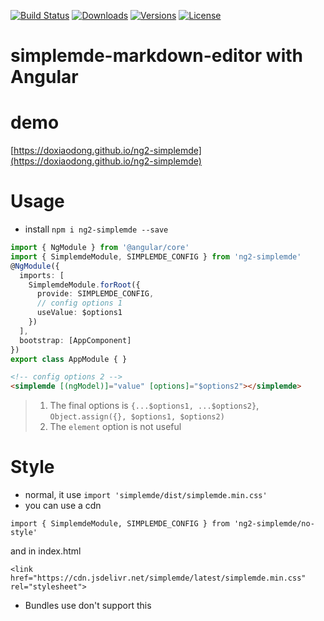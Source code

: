 [![Build Status](https://img.shields.io/travis/doxiaodong/ng2-simplemde.svg?style=flat-square)](https://travis-ci.org/doxiaodong/ng2-simplemde)
[![Downloads](https://img.shields.io/npm/dt/ng2-simplemde.svg?style=flat-square)](https://www.npmjs.com/package/ng2-simplemde)
[![Versions](https://img.shields.io/npm/v/ng2-simplemde.svg?style=flat-square)]()
[![License](https://img.shields.io/npm/l/ng2-simplemde.svg?style=flat-square)]()

# simplemde-markdown-editor with Angular

# demo
  [https://doxiaodong.github.io/ng2-simplemde](https://doxiaodong.github.io/ng2-simplemde)

# Usage

* install `npm i ng2-simplemde --save`

```typescript
import { NgModule } from '@angular/core'
import { SimplemdeModule, SIMPLEMDE_CONFIG } from 'ng2-simplemde'
@NgModule({
  imports: [
    SimplemdeModule.forRoot({
      provide: SIMPLEMDE_CONFIG,
      // config options 1
      useValue: $options1
    })
  ],
  bootstrap: [AppComponent]
})
export class AppModule { }
```

```html
<!-- config options 2 -->
<simplemde [(ngModel)]="value" [options]="$options2"></simplemde>
```

> 1. The final options is `{...$options1, ...$options2}`, `Object.assign({}, $options1, $options2)`
> 2. The `element` option is not useful

# Style

* normal, it use `import 'simplemde/dist/simplemde.min.css'`
* you can use a cdn
```
import { SimplemdeModule, SIMPLEMDE_CONFIG } from 'ng2-simplemde/no-style'
```
and in index.html

```
<link href="https://cdn.jsdelivr.net/simplemde/latest/simplemde.min.css" rel="stylesheet">
```
* Bundles use don't support this
